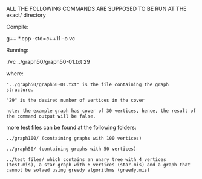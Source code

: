 ALL THE FOLLOWING COMMANDS ARE SUPPOSED TO BE RUN AT THE exact/ directory

Compile:

g++ *.cpp -std=c++11 -o vc

Running:

./vc ../graph50/graph50-01.txt 29

where:

	"../graph50/graph50-01.txt" is the file containing the graph structure.

	"29" is the desired number of vertices in the cover

	note: the example graph has cover of 30 vertices, hence, the result of the command output will be false.

more test files can be found at the following folders:

	../graph100/ (containing graphs with 100 vertices)

	../graph50/ (containing graphs with 50 vertices)

	../test_files/ which contains an unary tree with 4 vertices (test.mis), a star graph with 6 vertices (star.mis) and a graph that cannot be solved using greedy algorithms (greedy.mis)
